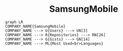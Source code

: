 <h1 align="center">SamsungMobile</h1>

```mermaid
graph LR
COMPANY_NAME{SamsungMobile}
COMPANY_NAME ---> U{Users} ---> UN[3]
COMPANY_NAME ---> R{Repositories} ---> RN[26]
COMPANY_NAME ---> G{Gists} ---> GN[14]
COMPANY_NAME ---> ML{Most Used<br>Languages}
```
